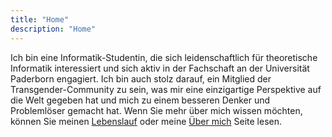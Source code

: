 ```yaml
---
title: "Home"
description: "Home"
---
```


Ich bin eine Informatik-Studentin, die sich leidenschaftlich für theoretische Informatik interessiert und sich aktiv in der Fachschaft an der Universität Paderborn engagiert. Ich bin auch stolz darauf, ein Mitglied der Transgender-Community zu sein, was mir eine einzigartige Perspektive auf die Welt gegeben hat und mich zu einem besseren Denker und Problemlöser gemacht hat. Wenn Sie mehr über mich wissen möchten, können Sie meinen [Lebenslauf](/de/cv/) oder meine [Über mich](/de/about/) Seite lesen.
